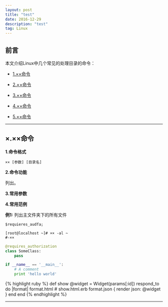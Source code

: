 ```yaml
---
layout: post
title: "test"
date: 2016-12-29 
description: "test"
tag: Linux 
---   
```


## 前言
本文介绍Linux中几个常见的处理目录的命令：

* [1.××命令](#1)

* [2.××命令](#2)

* [3.××命令](#3)

* [4.××命令](#4)

* [5.××命令](#5)


****


<h2 id="×">×.××命令 </h2>



**1.命令格式**

    ×× [参数] [目录名]

**2.命令功能**

列出。

**3.常用参数**



**4.常用范例**

**例1:** 列出主文件夹下的所有文件

```
$requieres_audfa;
```


    [root@localhost ~]# ×× -al ~
    #-××

```python
@requires_authorization
class SomeClass:
    pass

if __name__ == '__main__':
    # A comment
    print 'hello world'
```




{% highlight ruby %}
def show
  @widget = Widget(params[:id])
  respond_to do |format|
    format.html # show.html.erb
    format.json { render json: @widget }
  end
end
{% endhighlight %}

***

